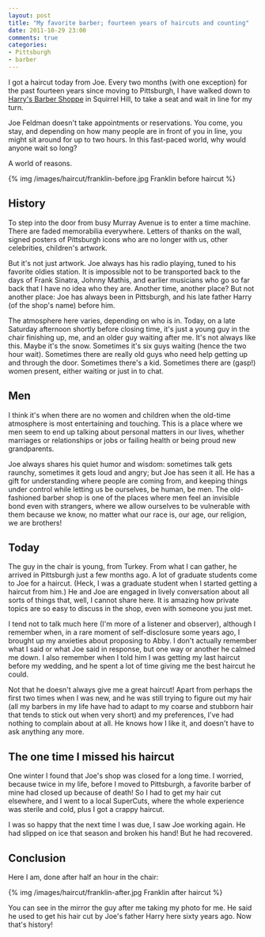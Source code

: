 ```yaml
---
layout: post
title: "My favorite barber; fourteen years of haircuts and counting"
date: 2011-10-29 23:00
comments: true
categories:
- Pittsburgh
- barber
---
```

I got a haircut today from Joe. Every two months (with one exception) for the past fourteen years since moving to Pittsburgh, I have walked down to [Harry's Barber Shoppe](http://trueslant.com/matthewnewton/2010/06/18/swan-songs-joe-feldman-and-the-legacy-of-harrys-barber-shoppe/) in Squirrel Hill, to take a seat and wait in line for my turn.

Joe Feldman doesn't take appointments or reservations. You come, you stay, and depending on how many people are in front of you in line, you might sit around for up to two hours. In this fast-paced world, why would anyone wait so long?

A world of reasons.

{% img /images/haircut/franklin-before.jpg Franklin before haircut %}

<!--more-->

## History

To step into the door from busy Murray Avenue is to enter a time machine. There are faded memorabilia everywhere.  Letters of thanks on the wall, signed posters of Pittsburgh icons who are no longer with us, other celebrities, children's artwork.

But it's not just artwork. Joe always has his radio playing, tuned to his favorite oldies station. It is impossible not to be transported back to the days of Frank Sinatra, Johnny Mathis, and earlier musicians who go so far back that I have no idea who they are. Another time, another place? But not another place: Joe has always been in Pittsburgh, and his late father Harry (of the shop's name) before him.

The atmosphere here varies, depending on who is in. Today, on a late Saturday afternoon shortly before closing time, it's just a young guy in the chair finishing up, me, and an older guy waiting after me. It's not always like this. Maybe it's the snow. Sometimes it's six guys waiting (hence the two hour wait). Sometimes there are really old guys who need help getting up and through the door. Sometimes there's a kid. Sometimes there are (gasp!) women present, either waiting or just in to chat.

## Men

I think it's when there are no women and children when the old-time atmosphere is most entertaining and touching. This is a place where we men seem to end up talking about personal matters in our lives, whether marriages or relationships or jobs or failing health or being proud new grandparents.

Joe always shares his quiet humor and wisdom: sometimes talk gets raunchy, sometimes it gets loud and angry; but Joe has seen it all. He has a gift for understanding where people are coming from, and keeping things under control while letting us be ourselves, be human, be men. The old-fashioned barber shop is one of the places where men feel an invisible bond even with strangers, where we allow ourselves to be vulnerable with them because we know, no matter what our race is, our age, our religion, we are brothers!

## Today

The guy in the chair is young, from Turkey. From what I can gather, he arrived in Pittsburgh just a few months ago. A lot of graduate students come to Joe for a haircut. (Heck, I was a graduate student when I started getting a haircut from him.)  He and Joe are engaged in lively conversation about all sorts of things that, well, I cannot share here. It is amazing how private topics are so easy to discuss in the shop, even with someone you just met.

I tend not to talk much here (I'm more of a listener and observer), although I remember when, in a rare moment of self-disclosure some years ago, I brought up my anxieties about proposing to Abby.  I don't actually remember what I said or what Joe said in response, but one way or another he calmed me down.  I also remember when I told him I was getting my last haircut before my wedding, and he spent a lot of time giving me the best haircut he could.

Not that he doesn't always give me a great haircut!  Apart from perhaps the first two times when I was new, and he was still trying to figure out my hair (all my barbers in my life have had to adapt to my coarse and stubborn hair that tends to stick out when very short) and my preferences, I've had nothing to complain about at all. He knows how I like it, and doesn't have to ask anything any more.

## The one time I missed his haircut

One winter I found that Joe's shop was closed for a long time. I worried, because twice in my life, before I moved to Pittsburgh, a favorite barber of mine had closed up because of death! So I had to get my hair cut elsewhere, and I went to a local SuperCuts, where the whole experience was sterile and cold, plus I got a crappy haircut.

I was so happy that the next time I was due, I saw Joe working again. He had slipped on ice that season and broken his hand!  But he had recovered.

## Conclusion

Here I am, done after half an hour in the chair:

{% img /images/haircut/franklin-after.jpg Franklin after haircut %}

You can see in the mirror the guy after me taking my photo for me. He said he used to get his hair cut by Joe's father Harry here sixty years ago. Now that's history!

